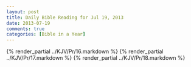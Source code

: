 ```yaml
---
layout: post
title: Daily Bible Reading for Jul 19, 2013
date: 2013-07-19
comments: true
categories: [Bible in a Year]
---
```

{% render_partial ../KJV/Pr/16.markdown %}
{% render_partial ../KJV/Pr/17.markdown %}
{% render_partial ../KJV/Pr/18.markdown %}
